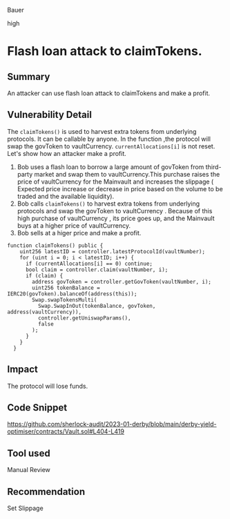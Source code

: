 Bauer

high

# Flash loan attack to claimTokens.

## Summary
An attacker can use flash loan attack to claimTokens and make a profit.

## Vulnerability Detail
The ```claimTokens()``` is used to harvest extra tokens from underlying protocols. It can be callable by anyone. In the function ,the protocol will swap the govToken to vaultCurrency. ```currentAllocations[i]``` is not reset.  Let's show how an attacker make a profit.
1. Bob uses a flash loan to borrow a large amount of govToken from third-party market and swap them to vaultCurrency.This purchase raises the price of vaultCurrency  for the Mainvault and increases the slippage ( Expected price increase or decrease in price based on the volume to be traded and the available liquidity).
2. Bob calls ```claimTokens()``` to harvest extra tokens from underlying protocols and swap the govToken to vaultCurrency . Because of this high purchase of vaultCurrency  , its price goes up, and the Mainvault buys at a higher price of vaultCurrency.
3. Bob sells at a higer price and make a profit.
```solidity
function claimTokens() public {
    uint256 latestID = controller.latestProtocolId(vaultNumber);
    for (uint i = 0; i < latestID; i++) {
      if (currentAllocations[i] == 0) continue;
      bool claim = controller.claim(vaultNumber, i);
      if (claim) {
        address govToken = controller.getGovToken(vaultNumber, i);
        uint256 tokenBalance = IERC20(govToken).balanceOf(address(this));
        Swap.swapTokensMulti(
          Swap.SwapInOut(tokenBalance, govToken, address(vaultCurrency)),
          controller.getUniswapParams(),
          false
        );
      }
    }
  }
```

## Impact
The protocol will lose funds.

## Code Snippet
https://github.com/sherlock-audit/2023-01-derby/blob/main/derby-yield-optimiser/contracts/Vault.sol#L404-L419
## Tool used

Manual Review

## Recommendation
Set Slippage

